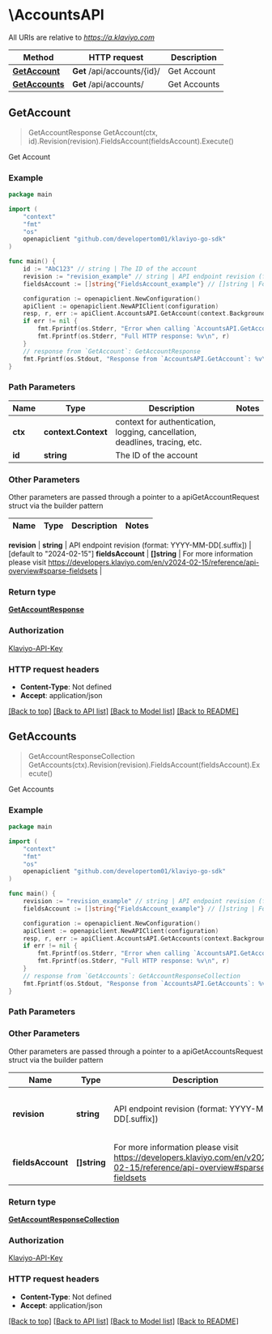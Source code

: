 # \AccountsAPI

All URIs are relative to *https://a.klaviyo.com*

Method | HTTP request | Description
------------- | ------------- | -------------
[**GetAccount**](AccountsAPI.md#GetAccount) | **Get** /api/accounts/{id}/ | Get Account
[**GetAccounts**](AccountsAPI.md#GetAccounts) | **Get** /api/accounts/ | Get Accounts



## GetAccount

> GetAccountResponse GetAccount(ctx, id).Revision(revision).FieldsAccount(fieldsAccount).Execute()

Get Account



### Example

```go
package main

import (
	"context"
	"fmt"
	"os"
	openapiclient "github.com/developertom01/klaviyo-go-sdk"
)

func main() {
	id := "AbC123" // string | The ID of the account
	revision := "revision_example" // string | API endpoint revision (format: YYYY-MM-DD[.suffix]) (default to "2024-02-15")
	fieldsAccount := []string{"FieldsAccount_example"} // []string | For more information please visit https://developers.klaviyo.com/en/v2024-02-15/reference/api-overview#sparse-fieldsets (optional)

	configuration := openapiclient.NewConfiguration()
	apiClient := openapiclient.NewAPIClient(configuration)
	resp, r, err := apiClient.AccountsAPI.GetAccount(context.Background(), id).Revision(revision).FieldsAccount(fieldsAccount).Execute()
	if err != nil {
		fmt.Fprintf(os.Stderr, "Error when calling `AccountsAPI.GetAccount``: %v\n", err)
		fmt.Fprintf(os.Stderr, "Full HTTP response: %v\n", r)
	}
	// response from `GetAccount`: GetAccountResponse
	fmt.Fprintf(os.Stdout, "Response from `AccountsAPI.GetAccount`: %v\n", resp)
}
```

### Path Parameters


Name | Type | Description  | Notes
------------- | ------------- | ------------- | -------------
**ctx** | **context.Context** | context for authentication, logging, cancellation, deadlines, tracing, etc.
**id** | **string** | The ID of the account | 

### Other Parameters

Other parameters are passed through a pointer to a apiGetAccountRequest struct via the builder pattern


Name | Type | Description  | Notes
------------- | ------------- | ------------- | -------------

 **revision** | **string** | API endpoint revision (format: YYYY-MM-DD[.suffix]) | [default to &quot;2024-02-15&quot;]
 **fieldsAccount** | **[]string** | For more information please visit https://developers.klaviyo.com/en/v2024-02-15/reference/api-overview#sparse-fieldsets | 

### Return type

[**GetAccountResponse**](GetAccountResponse.md)

### Authorization

[Klaviyo-API-Key](../README.md#Klaviyo-API-Key)

### HTTP request headers

- **Content-Type**: Not defined
- **Accept**: application/json

[[Back to top]](#) [[Back to API list]](../README.md#documentation-for-api-endpoints)
[[Back to Model list]](../README.md#documentation-for-models)
[[Back to README]](../README.md)


## GetAccounts

> GetAccountResponseCollection GetAccounts(ctx).Revision(revision).FieldsAccount(fieldsAccount).Execute()

Get Accounts



### Example

```go
package main

import (
	"context"
	"fmt"
	"os"
	openapiclient "github.com/developertom01/klaviyo-go-sdk"
)

func main() {
	revision := "revision_example" // string | API endpoint revision (format: YYYY-MM-DD[.suffix]) (default to "2024-02-15")
	fieldsAccount := []string{"FieldsAccount_example"} // []string | For more information please visit https://developers.klaviyo.com/en/v2024-02-15/reference/api-overview#sparse-fieldsets (optional)

	configuration := openapiclient.NewConfiguration()
	apiClient := openapiclient.NewAPIClient(configuration)
	resp, r, err := apiClient.AccountsAPI.GetAccounts(context.Background()).Revision(revision).FieldsAccount(fieldsAccount).Execute()
	if err != nil {
		fmt.Fprintf(os.Stderr, "Error when calling `AccountsAPI.GetAccounts``: %v\n", err)
		fmt.Fprintf(os.Stderr, "Full HTTP response: %v\n", r)
	}
	// response from `GetAccounts`: GetAccountResponseCollection
	fmt.Fprintf(os.Stdout, "Response from `AccountsAPI.GetAccounts`: %v\n", resp)
}
```

### Path Parameters



### Other Parameters

Other parameters are passed through a pointer to a apiGetAccountsRequest struct via the builder pattern


Name | Type | Description  | Notes
------------- | ------------- | ------------- | -------------
 **revision** | **string** | API endpoint revision (format: YYYY-MM-DD[.suffix]) | [default to &quot;2024-02-15&quot;]
 **fieldsAccount** | **[]string** | For more information please visit https://developers.klaviyo.com/en/v2024-02-15/reference/api-overview#sparse-fieldsets | 

### Return type

[**GetAccountResponseCollection**](GetAccountResponseCollection.md)

### Authorization

[Klaviyo-API-Key](../README.md#Klaviyo-API-Key)

### HTTP request headers

- **Content-Type**: Not defined
- **Accept**: application/json

[[Back to top]](#) [[Back to API list]](../README.md#documentation-for-api-endpoints)
[[Back to Model list]](../README.md#documentation-for-models)
[[Back to README]](../README.md)

